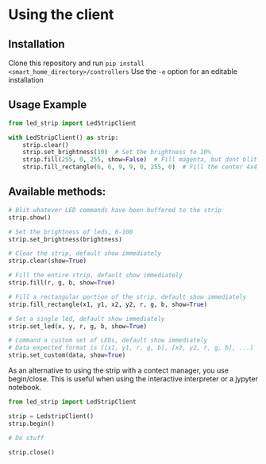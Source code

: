 # Using the client

## Installation
Clone this repository and run `pip install <smart_home_directory>/controllers`
Use the `-e` option for an editable installation

## Usage Example
```python
from led_strip import LedStripClient

with LedStripClient() as strip:
    strip.clear()
    strip.set_brightness(10)  # Set the brightness to 10%
    strip.fill(255, 0, 255, show=False)  # Fill magenta, but dont blit to the strip yet
    strip.fill_rectangle(6, 6, 9, 9, 0, 255, 0)  # Fill the center 4x4 square green
```

## Available methods:

```python
# Blit whatever LED commands have been buffered to the strip
strip.show()
```

```python
# Set the brightness of leds, 0-100
strip.set_brightness(brightness)
```

```python
# Clear the strip, default show immediately
strip.clear(show=True)
```

```python
# Fill the entire strip, default show immediately
strip.fill(r, g, b, show=True)
```

```python
# Fill a rectangular portion of the strip, default show immediately
strip.fill_rectangle(x1, y1, x2, y2, r, g, b, show=True)
```

```python
# Set a single led, default show immediately
strip.set_led(x, y, r, g, b, show=True)
```

```python
# Command a custom set of LEDs, default show immediately
# Data expected format is [[x1, y1, r, g, b], [x2, y2, r, g, b], ...]
strip.set_custom(data, show=True)
```

As an alternative to using the strip with a contect manager, you use begin/close.
This is useful when using the interactive interpreter or a jypyter notebook.

```python
from led_strip import LedStripClient

strip = LedstripClient()
strip.begin()

# Do stuff

strip.close()
```
